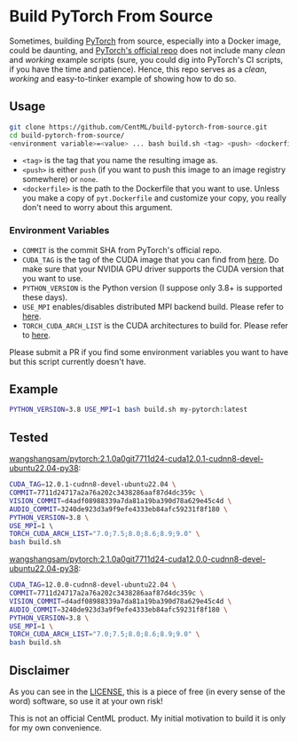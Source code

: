 # Build PyTorch From Source

Sometimes, building [PyTorch](https://github.com/pytorch/pytorch) from source, 
especially into a Docker image, could be daunting, and [PyTorch's official repo](https://github.com/pytorch/pytorch) 
does not include many *clean* and *working* example scripts (sure, you could dig into 
PyTorch's CI scripts, if you have the time and patience). Hence, this repo serves as a 
*clean*, *working* and easy-to-tinker example of showing how to do so.

## Usage

```bash
git clone https://github.com/CentML/build-pytorch-from-source.git
cd build-pytorch-from-source/
<environment variable>=<value> ... bash build.sh <tag> <push> <dockerfile>
```

- `<tag>` is the tag that you name the resulting image as.
- `<push>` is either `push` (if you want to push this image to an image registry somewhere) or `none`.
- `<dockerfile>` is the path to the Dockerfile that you want to use. Unless you make a copy of 
  `pyt.Dockerfile` and customize your copy, you really don't need to worry about this argument. 

### Environment Variables

- `COMMIT` is the commit SHA from PyTorch's official repo.
- `CUDA_TAG` is the tag of the CUDA image that you can find from [here](https://hub.docker.com/r/nvidia/cuda).
  Do make sure that your NVIDIA GPU driver supports the CUDA version that you want to
  use.
- `PYTHON_VERSION` is the Python version (I suppose only 3.8+ is supported these days).
- `USE_MPI` enables/disables distributed MPI backend build. Please refer to [here](https://github.com/pytorch/pytorch/blob/master/setup.py).
- `TORCH_CUDA_ARCH_LIST` is the CUDA architectures to build for. Please refer to [here](https://github.com/pytorch/pytorch/blob/master/setup.py).

Please submit a PR if you find some environment variables you want to have but this 
script currently doesn't have.

## Example

```bash
PYTHON_VERSION=3.8 USE_MPI=1 bash build.sh my-pytorch:latest
```

## Tested
[wangshangsam/pytorch:2.1.0a0git7711d24-cuda12.0.1-cudnn8-devel-ubuntu22.04-py38](https://hub.docker.com/layers/wangshangsam/pytorch/2.1.0a0git7711d24-cuda12.0.1-cudnn8-devel-ubuntu22.04-py38/images/sha256-01794706736945167a5ea3b6b227c9dfcea6ef86eb37816dcc080a25f28b819b):
```bash
CUDA_TAG=12.0.1-cudnn8-devel-ubuntu22.04 \
COMMIT=7711d24717a2a76a202c3438286aaf87d4dc359c \
VISION_COMMIT=d4adf08988339a7da81a19ba390d78a629e45c4d \
AUDIO_COMMIT=3240de923d3a9f9efe4333eb84afc59231f8f180 \
PYTHON_VERSION=3.8 \
USE_MPI=1 \                                     
TORCH_CUDA_ARCH_LIST="7.0;7.5;8.0;8.6;8.9;9.0" \
bash build.sh
```

[wangshangsam/pytorch:2.1.0a0git7711d24-cuda12.0.0-cudnn8-devel-ubuntu22.04-py38](https://hub.docker.com/layers/wangshangsam/pytorch/2.1.0a0git7711d24-cuda12.0.0-cudnn8-devel-ubuntu22.04-py38/images/sha256-c64f08eff62927576cd7e8005f0bd0750852f70dd763ef7a7568c8ec2cb4467e):
```bash
CUDA_TAG=12.0.0-cudnn8-devel-ubuntu22.04 \
COMMIT=7711d24717a2a76a202c3438286aaf87d4dc359c \
VISION_COMMIT=d4adf08988339a7da81a19ba390d78a629e45c4d \
AUDIO_COMMIT=3240de923d3a9f9efe4333eb84afc59231f8f180 \
PYTHON_VERSION=3.8 \
USE_MPI=1 \
TORCH_CUDA_ARCH_LIST="7.0;7.5;8.0;8.6;8.9;9.0" \
bash build.sh
```

## Disclaimer

As you can see in the [LICENSE](LICENSE), this is a piece of free (in every sense of the 
word) software, so use it at your own risk!

This is not an official CentML product. My initial motivation to build it is only for 
my own convenience.
